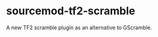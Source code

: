sourcemod-tf2-scramble
======================

A new TF2 scramble plugin as an alternative to GScramble.
